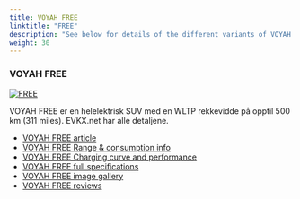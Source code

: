 ```yaml
---
title: VOYAH FREE
linktitle: "FREE"
description: "See below for details of the different variants of VOYAH FREE"
weight: 30
---
```

### VOYAH FREE

<a href="/models/voyah/free/free/"><img src="https://media.evkx.net/multimedia/models/voyah/free/free/main_1_st.jpg" class="img-fluid" alt="FREE" ></a>

VOYAH FREE er en helelektrisk SUV med en WLTP rekkevidde på opptil 500 km (311 miles). EVKX.net har alle detaljene. 

- [VOYAH FREE article](/models/voyah/free/free/)
- [VOYAH FREE Range & consumption info](/models/voyah/free/free/rangeandconsumption)
- [VOYAH FREE Charging curve and performance](/models/voyah/free/free/chargingcurve)
- [VOYAH FREE full specifications](/models/voyah/free/free/specifications)
- [VOYAH FREE image gallery](/models/voyah/free/free/gallery)
- [VOYAH FREE reviews](/models/voyah/free/free/reviews)

